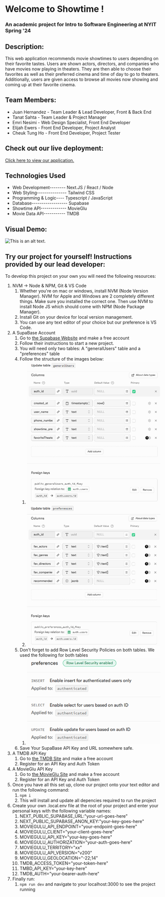 # Welcome to Showtime !
### An academic project for Intro to Software Engineering at NYIT Spring '24

## Description:
This web application recommends movie showtimes to users depending on their favorite tastes.
Users are shown actors, directors, and companies who have movies now playing in theaters. They
are then able to choose their favorites as well as their preferred cinema and time of day to
go to theaters. Additionally, users are given access to browse all movies now showing and coming
up at their favorite cinema.

## Team Members:
* Juan Hernandez - Team Leader & Lead Developer, Front & Back End
* Tanat Sahta - Team Leader & Project Manager
* Emri Nesimi - Web Design Specialist, Front End Developer
* Elijah Ewers - Front End Developer, Project Analyst
* Cheuk Tung Ho - Front End Developer, Project Tester

## Check out our live deployment:
[Click here to view our application.](https://showtime-eight.vercel.app/)

## Technologies Used
* Web Development-------- Next.JS / React / Node
* Web Styling--------------- Tailwind CSS
* Programming & Logic---- Typescript / JavaScript
* Database------------------ Supabase
* Showtime API------------- MovieGlu
* Movie Data API----------- TMDB

## Visual Demo:
![This is an alt text.](/public/images/LiveDemo.gif "Live Demo")

## Try our project for yourself! Instructions provided by our lead developer:

To develop this project on your own you will need the following resources:
1. NVM -> Node & NPM, Git & VS Code
    1. Whether you're on mac or windows, install NVM (Node Version Manager). NVM for Apple and Windows are 2 completely different things. Make sure you installed the correct one. Then use NVM to install Node JS which should come with NPM (Node Package Manager).
    2. Install Git on your device for local version management.
    3. You can use any text editor of your choice but our preference is VS Code.
2. A SupaBase Account
    1. Go to [the Supabase Website](https://supabase.com/) and make a free account
    2. Follow their instructions to start a new project.
    3. You will need only two tables: A "generalUsers" table and a "preferences" table
    4. Follow the structure of the images below:
        1. ![This is an alt text.](/public/images/supa1.png "Table 1")
        2. ![This is an alt text.](/public/images/supa2.png "Table 2")
    5. Don't forget to add Row Level Security Policies on both tables. We used the following for both tables
        1. ![This is an alt text.](/public/images/rls.png "Row Level Security")
    6. Save Your SupaBase API Key and URL somewhere safe.
3. A TMDB API Key
    1. Go to [the TMDB Site](https://developer.themoviedb.org/reference/intro/authentication#api-key-quick-start) and make a free account
    2. Register for an API Key and Auth Token
4. A MovieGlu API Key
    1. Go to [the MovieGlu Site](https://api-registration.movieglu.com/) and make a free account
    2. Register for an API Key and Auth Token
5. Once you have all this set up, clone our project onto your text editor and run the following command:
    1. `npm i`
    2. This will install and update all depencies required to run the project
6. Create your own .local.env file at the root of your project and enter your personal keys with the following variable names:
    1. NEXT_PUBLIC_SUPABASE_URL:"your-url-goes-here"
    2. NEXT_PUBLIC_SUPABASE_ANON_KEY:"your-key-goes-here"
    3. MOVIEGULU_API_ENDPOINT="your-endpoint-goes-here"
    4. MOVIEGULU_CLIENT="your-client-goes-here"
    5. MOVIEGULU_API_KEY="your-key-goes-here"
    6. MOVIEGULU_AUTHORIZATION="your-auth-goes-here"
    7. MOVIEGULU_TERRITORY="xx"
    8. MOVIEGULU_API_VERSION="v200"
    9. MOVIEGULU_GEOLOCATION="-22;14"
    10. TMDB_ACCESS_TOKEN="your-token-here"
    11. TMBD_API_KEY="your-key-here"
    12. TMDB_AUTH="your-bearer-auth-here"
7. Finally run:
    1. `npm run dev` and navigate to your localhost:3000 to see the project running